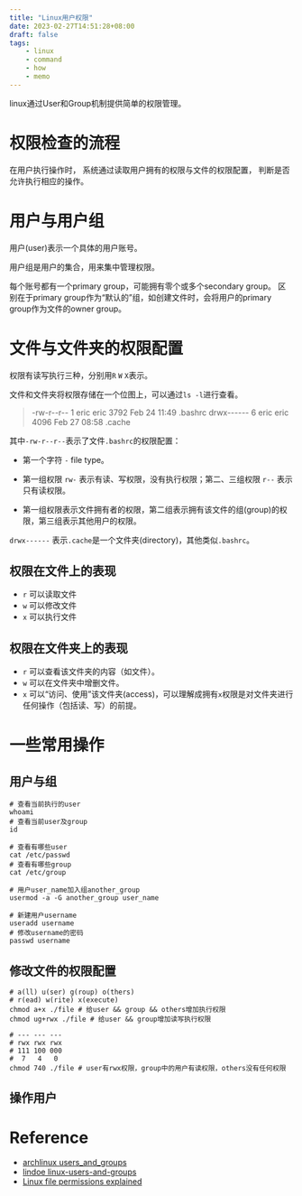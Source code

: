 ```yaml
---
title: "Linux用户权限"
date: 2023-02-27T14:51:28+08:00
draft: false
tags:
    - linux
    - command
    - how
    - memo
---
```


linux通过User和Group机制提供简单的权限管理。

<!--more-->

# 权限检查的流程

在用户执行操作时，
系统通过读取用户拥有的权限与文件的权限配置，
判断是否允许执行相应的操作。

# 用户与用户组

用户(user)表示一个具体的用户账号。

用户组是用户的集合，用来集中管理权限。

每个账号都有一个primary group，可能拥有零个或多个secondary group。
区别在于primary group作为“默认的”组，如创建文件时，会将用户的primary group作为文件的owner group。

# 文件与文件夹的权限配置

权限有读写执行三种，分别用`R` `W` `X`表示。

文件和文件夹将权限存储在一个位图上，可以通过`ls -l`进行查看。

> -rw-r--r--  1 eric eric     3792 Feb 24 11:49 .bashrc
> drwx------  6 eric eric     4096 Feb 27 08:58 .cache

其中`-rw-r--r--`表示了文件`.bashrc`的权限配置：

- 第一个字符 `-` file type。

- 第一组权限 `rw-` 表示有读、写权限，没有执行权限；第二、三组权限 `r--` 表示只有读权限。

- 第一组权限表示文件拥有者的权限，第二组表示拥有该文件的组(group)的权限，第三组表示其他用户的权限。

`drwx------` 表示`.cache`是一个文件夹(directory)，其他类似`.bashrc`。

## 权限在文件上的表现

- `r` 可以读取文件
- `w` 可以修改文件
- `x` 可以执行文件

## 权限在文件夹上的表现

- `r` 可以查看该文件夹的内容（如文件）。
- `w` 可以在文件夹中增删文件。
- `x` 可以“访问、使用”该文件夹(access)，可以理解成拥有`x`权限是对文件夹进行任何操作（包括读、写）的前提。

# 一些常用操作

## 用户与组

```shell
# 查看当前执行的user
whoami
# 查看当前user及group
id

# 查看有哪些user
cat /etc/passwd
# 查看有哪些group
cat /etc/group

# 用户user_name加入组another_group
usermod -a -G another_group user_name

# 新建用户username
useradd username
# 修改username的密码
passwd username
```

## 修改文件的权限配置

```shell
# a(ll) u(ser) g(roup) o(thers)
# r(ead) w(rite) x(execute)
chmod a+x ./file # 给user && group && others增加执行权限
chmod ug+rwx ./file # 给user && group增加读写执行权限

# --- --- ---
# rwx rwx rwx
# 111 100 000
#  7   4   0 
chmod 740 ./file # user有rwx权限，group中的用户有读权限，others没有任何权限
```

## 操作用户

# Reference

- [archlinux users_and_groups](https://wiki.archlinux.org/title/users_and_groups)
- [lindoe linux-users-and-groups](https://www.linode.com/docs/guides/linux-users-and-groups/)
- [Linux file permissions explained](https://www.redhat.com/sysadmin/linux-file-permissions-explained)
